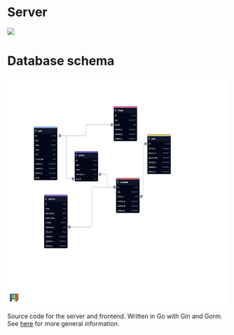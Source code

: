 # Server

![](https://img.shields.io/badge/Go-00ADD8?style=for-the-badge&logo=go&logoColor=white)

# Database schema
<img src="../assets/database.png" height="520" alt="preview">


Source code for the server and frontend. Written in Go with Gin and Gorm. See [here](../README.md) for more general
information.
<br>
</br>
